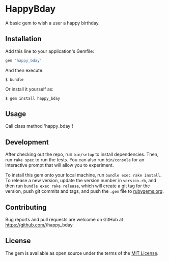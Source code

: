 # HappyBday

A basic gem to wish a user a happy birthday.


## Installation

Add this line to your application's Gemfile:

```ruby
gem 'happy_bday'
```

And then execute:

    $ bundle

Or install it yourself as:

    $ gem install happy_bday

## Usage

Call class method 'happy_bday'!

## Development

After checking out the repo, run `bin/setup` to install dependencies. Then, run `rake spec` to run the tests. You can also run `bin/console` for an interactive prompt that will allow you to experiment.

To install this gem onto your local machine, run `bundle exec rake install`. To release a new version, update the version number in `version.rb`, and then run `bundle exec rake release`, which will create a git tag for the version, push git commits and tags, and push the `.gem` file to [rubygems.org](https://rubygems.org).

## Contributing

Bug reports and pull requests are welcome on GitHub at https://github.com/<github username>/happy_bday.

## License

The gem is available as open source under the terms of the [MIT License](https://opensource.org/licenses/MIT).
